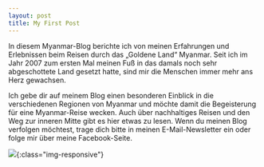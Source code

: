 ```yaml
---
layout: post
title: My First Post
---
```

In diesem Myanmar-Blog berichte ich von meinen Erfahrungen und Erlebnissen beim Reisen durch das „Goldene Land“ Myanmar. Seit ich im Jahr 2007 zum ersten Mal meinen Fuß in das damals noch sehr abgeschottete Land gesetzt hatte, sind mir die Menschen immer mehr ans Herz gewachsen.

Ich gebe dir auf meinem Blog einen besonderen Einblick in die verschiedenen Regionen von Myanmar und möchte damit die Begeisterung für eine Myanmar-Reise wecken. Auch über nachhaltiges Reisen und den Weg zur inneren Mitte gibt es hier etwas zu lesen. Wenn du meinen Blog verfolgen möchtest, trage dich bitte in meinen E-Mail-Newsletter ein oder folge mir über meine Facebook-Seite.


![](https://pbs.twimg.com/media/DoWxBBLXoAALVrw?format=jpg&name=medium){:class="img-responsive"}
<!--stackedit_data:
eyJoaXN0b3J5IjpbMTMwNTU4NjgyNiwtMTIxMDAxMzc1LDE3MT
UzODEzMjddfQ==
-->